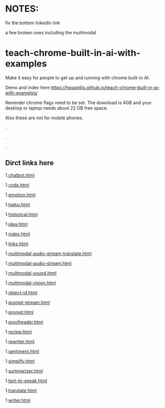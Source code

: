 # NOTES:

fix the bottom linkedin link

a few broken ones including the multimodal




# teach-chrome-built-in-ai-with-examples
Make it easy for people to get up and running with chrome built-in AI.


Demo and index here https://hpssjellis.github.io/teach-chrome-built-in-ai-with-examples/


Reminder chrome flags need to be set. The download is 4GB and your desktop or laptop needs about 22 GB free space. 

Also these are not for mobile phones.



.


.



.


## Dirct links here





1.[chatbot.html](https://hpssjellis.github.io/teach-chrome-built-in-ai-with-examples/chatbot.html)

1.[code.html](https://hpssjellis.github.io/teach-chrome-built-in-ai-with-examples/code.html)

1.[emotion.html](https://hpssjellis.github.io/teach-chrome-built-in-ai-with-examples/emotion.html)

1.[haiku.html](https://hpssjellis.github.io/teach-chrome-built-in-ai-with-examples/haiku.html)

1.[historical.html](https://hpssjellis.github.io/teach-chrome-built-in-ai-with-examples/historical.html)

1.[idea.html](https://hpssjellis.github.io/teach-chrome-built-in-ai-with-examples/idea.html)

1.[index.html](https://hpssjellis.github.io/teach-chrome-built-in-ai-with-examples/index.html)

1.[links.html](https://hpssjellis.github.io/teach-chrome-built-in-ai-with-examples/links.html)


1.[multimodal-audio-stream-translate.html](https://hpssjellis.github.io/teach-chrome-built-in-ai-with-examples/multimodal-audio-stream-translate.html)

1.[multimodal-audio-stream.html](https://hpssjellis.github.io/teach-chrome-built-in-ai-with-examples/multimodal-audio-stream.html)

1.[multimodal-sound.html](https://hpssjellis.github.io/teach-chrome-built-in-ai-with-examples/multimodal-sound.html)

1.[multimodal-vision.html](https://hpssjellis.github.io/teach-chrome-built-in-ai-with-examples/multimodal-vision.html)

1.[object-id.html](https://hpssjellis.github.io/teach-chrome-built-in-ai-with-examples/object-id.html)

1.[prompt-stream.html](https://hpssjellis.github.io/teach-chrome-built-in-ai-with-examples/prompt-stream.html)

1.[prompt.html](https://hpssjellis.github.io/teach-chrome-built-in-ai-with-examples/prompt.html)

1.[proofreader.html](https://hpssjellis.github.io/teach-chrome-built-in-ai-with-examples/proofreader.html)

1.[recipe.html](https://hpssjellis.github.io/teach-chrome-built-in-ai-with-examples/recipe.html)

1.[rewriter.html](https://hpssjellis.github.io/teach-chrome-built-in-ai-with-examples/rewriter.html)

1.[sentiment.html](https://hpssjellis.github.io/teach-chrome-built-in-ai-with-examples/sentiment.html)

1.[simplify.html](https://hpssjellis.github.io/teach-chrome-built-in-ai-with-examples/simplify.html)

1.[summarizer.html](https://hpssjellis.github.io/teach-chrome-built-in-ai-with-examples/summarizer.html)

1.[text-to-speak.html](https://hpssjellis.github.io/teach-chrome-built-in-ai-with-examples/text-to-speak.html)

1.[translate.html](https://hpssjellis.github.io/teach-chrome-built-in-ai-with-examples/translate.html)

1.[writer.html](https://hpssjellis.github.io/teach-chrome-built-in-ai-with-examples/writer.html)

